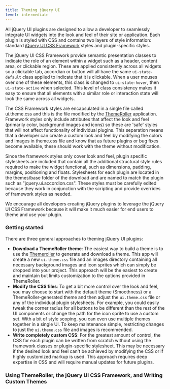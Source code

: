 ```yaml
---
title: Theming jQuery UI
level: intermediate
---
```


All jQuery UI plugins are designed to allow a developer to seamlessly integrate UI widgets into the look and feel of their site or application. Each plugin is styled with CSS and contains two layers of style information: standard [jQuery UI CSS Framework](/jquery-ui/theming/api/) styles and plugin-specific styles.

The jQuery UI CSS Framework provide semantic presentation classes to indicate the role of an element within a widget such as a header, content area, or clickable region. These are applied consistently across all widgets so a clickable tab, accordian or button will all have the same `ui-state-default` class applied to indicate that it is clickable. When a user mouses over one of these elements, this class is changed to `ui-state-hover`, then `ui-state-active` when selected. This level of class consistency makes it easy to ensure that all elements with a similar role or interaction state will look the same across all widgets.

The CSS Framework styles are encapsulated in a single file called ui.theme.css and this is the file modified by the [ThemeRoller](/jquery-ui/theming/themeroller) application. Framework styles only include attributes that affect the look and feel (primarily color, background images and icons) so these are 'safe' styles that will not affect functionality of individual plugins. This separation means that a developer can create a custom look and feel by modifying the colors and images in theme.css file and know that as future plugins or bug fixes become available, these should work with the theme without modification.

Since the framework styles only cover look and feel, plugin specific stylesheets are included that contain all the additional structural style rules required to make the widget functional, such as dimensions, padding, margins, positioning and floats. Stylesheets for each plugin are located in the themes/base folder of the download and are named to match the plugin such as "jquery.ui.accordion.css". These styles must be carefully edited because they work in conjunction with the scripting and provide overrides of framework styles as needed.

We encourage all developers creating jQuery plugins to leverage the jQuery UI CSS Framework because it will make it much easier for end users to theme and use your plugin.

### Getting started

There are three general approaches to theming jQuery UI plugins:

* **Download a ThemeRoller theme**: The easiest way to build a theme is to use the [Themeroller](/jquery-ui/theming/themeroller) to generate and download a theme. This app will create a new `ui.theme.css` file and an images directory containing all necessary background images and icon sprites which can simply be dropped into your project. This approach will be the easiest to create and maintain but limits customization to the options provided in ThemeRoller.
* **Modify the CSS files**: To get a bit more control over the look and feel, you may choose to start with the default theme (Smoothness) or a ThemeRoller-generated theme and then adjust the `ui.theme.css` file or any of the individual plugin stylesheets. For example, you could easily tweak the corner radius for all buttons to be different than the rest of the UI components or change the path for the icon sprite to use a custom set.  With a bit of style scoping, you can even use multiple themes together in a single UI. To keep maintenance simple, restricting changes to just the `ui.theme.css` file and images is recommended.
* **Write completely custom CSS**: For the greatest amount of control, the CSS for each plugin can be written from scratch without using the framework classes or plugin-specific stylesheet. This may be necessary if the desired look and feel can't be achieved by modifying the CSS or if highly customized markup is used. This approach requires deep expertise in CSS and will require manual updates for future plugins.

### Using ThemeRoller, the jQuery UI CSS Framework, and Writing Custom Themes
